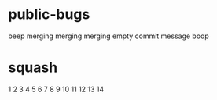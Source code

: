 # public-bugs

beep
merging merging merging
empty commit message
boop

# squash
1
2
3
4
5
6
7
8
9
10
11
12
13
14
